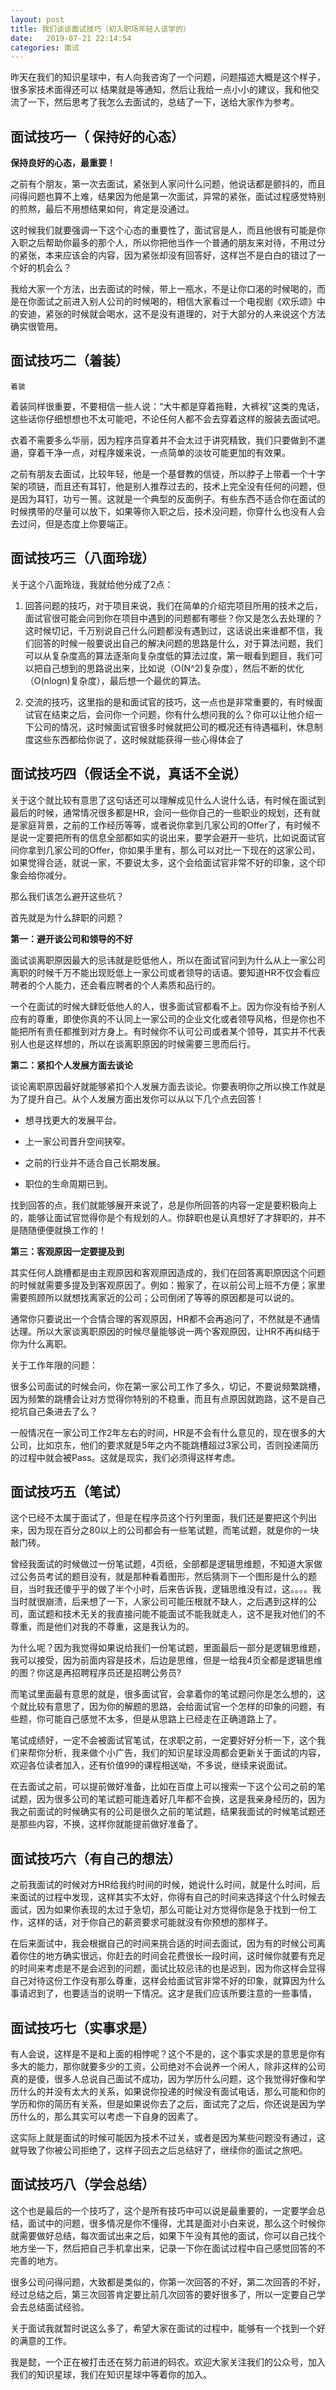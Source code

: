 ```yaml
---
layout: post
title: 我们谈谈面试技巧（初入职场年轻人该学的）
date:   2019-07-21 22:14:54
categories: 面试
---
```

昨天在我们的知识星球中，有人向我咨询了一个问题，问题描述大概是这个样子，很多家技术面得还可以 结果就是等通知，然后让我给一点小小的建议，我和他交流了一下，然后思考了我怎么去面试的，总结了一下，送给大家作为参考。
<!--more-->

## 面试技巧一（ 保持好的心态）

**保持良好的心态，最重要！**

之前有个朋友，第一次去面试，紧张到人家问什么问题，他说话都是颤抖的，而且问得问题也算不上难，结果因为他是第一次面试，异常的紧张，面试过程感觉特别的煎熬，最后不用想结果如何，肯定是没通过。

这时候我们就要强调一下这个心态的重要性了，面试官是人，而且他很有可能是你入职之后帮助你最多的那个人，所以你把他当作一个普通的朋友来对待，不用过分的紧张，本来应该会的内容，因为紧张却没有回答好，这样岂不是白白的错过了一个好的机会么？

我给大家一个方法，出去面试的时候，带上一瓶水，不是让你口渴的时候喝的，而是在你面试之前进入别人公司的时候喝的，相信大家看过一个电视剧《欢乐颂》中的安迪，紧张的时候就会喝水，这不是没有道理的，对于大部分的人来说这个方法确实很管用。

## 面试技巧二（着装）

`着装`

着装同样很重要，不要相信一些人说：“大牛都是穿着拖鞋，大裤衩”这类的鬼话，这些话你仔细想想也不太可能吧，不论任何人都不会去穿着这样的服装去面试吧。

衣着不需要多么华丽，因为程序员穿着并不会太过于讲究精致，我们只要做到不邋遢，穿着干净一点，对程序媛来说，一点简单的淡妆可能更加的有效果。

之前有朋友去面试，比较年轻，他是一个基督教的信徒，所以脖子上带着一个十字架的项链，而且还有耳钉，他是别人推荐过去的，技术上完全没有任何的问题，但是因为耳钉，功亏一篑。这就是一个典型的反面例子。有些东西不适合你在面试的时候携带的尽量可以放下，如果等你入职之后，技术没问题，你穿什么也没有人会去过问，但是态度上你要端正。


## 面试技巧三（八面玲珑）

关于这个八面玲珑，我就给他分成了2点：

1. 回答问题的技巧，对于项目来说，我们在简单的介绍完项目所用的技术之后，面试官很可能会问到你在项目中遇到的问题都有哪些？你又是怎么去处理的？这时候切记，千万别说自己什么问题都没有遇到过，这话说出来谁都不信，我们回答的时候一般要说出自己的解决问题的思路是什么，对于算法问题，我们可以从复杂度高的算法逐渐向复杂度低的算法过度，第一眼看到题目，我们可以把自己想到的思路说出来，比如说（O(N^2)复杂度），然后不断的优化（O(nlogn)复杂度），最后想一个最优的算法。

2. 交流的技巧，这里指的是和面试官的技巧，这一点也是非常重要的，有时候面试官在结束之后，会问你一个问题，你有什么想问我的么？你可以让他介绍一下公司的情况，这时候面试官很多时候就把公司的概况还有待遇福利，休息制度这些东西都给你说了，这时候就能获得一些心得体会了

## 面试技巧四（假话全不说，真话不全说）

关于这个就比较有意思了这句话还可以理解成见什么人说什么话，有时候在面试到最后的时候，通常情况很多都是HR，会问一些你自己的一些职业的规划，还有就是家庭背景，之前的工作经历等等，或者说你拿到几家公司的Offer了，有时候不是说一定要把所有的信息全部都如实的说出来，要学会避开一些坑，比如说面试官问你拿到几家公司的Offer，你如果手里有，那么可以对比一下现在的这家公司，如果觉得合适，就说一家，不要说太多，这个会给面试官非常不好的印象，这个印象会给你减分。

那么我们该怎么避开这些坑？

首先就是为什么辞职的问题？

**第一：避开谈公司和领导的不好**

面试谈离职原因最大的忌讳就是贬低他人，所以在面试官问到为什么从上一家公司离职的时候千万不能出现贬低上一家公司或者领导的话语。要知道HR不仅会看应聘者的个人能力，还会看应聘者的个人素质和品行的。

一个在面试的时候大肆贬低他人的人，很多面试官都看不上。因为你没有给予别人应有的尊重，即使你真的不认同上一家公司的企业文化或者领导风格，但是你也不能把所有责任都推到对方身上。有时候你不认可公司或者某个领导，其实并不代表别人也是这样想的，所以在谈离职原因的时候需要三思而后行。

**第二：紧扣个人发展方面去谈论**

谈论离职原因最好就能够紧扣个人发展方面去谈论。你要表明你之所以换工作就是为了提升自己。从个人发展方面出发你可以从以下几个点去回答！

- 想寻找更大的发展平台。

- 上一家公司晋升空间狭窄。

- 之前的行业并不适合自己长期发展。

- 职位的生命周期已到。

找到回答的点，我们就能够展开来说了，总是你所回答的内容一定是要积极向上的，能够让面试官觉得你是个有规划的人。你辞职也是认真想好了才辞职的，并不是随随便便就换工作的！

**第三：客观原因一定要提及到**

其实任何人跳槽都是由主观原因和客观原因造成的，我们在回答离职原因这个问题的时候就需要多提及到客观原因了。例如：搬家了，在以前公司上班不方便；家里需要照顾所以就想找离家近的公司；公司倒闭了等等的原因都是可以说的。

通常你只要说出一个合情合理的客观原因，HR都不会再追问了，不然就是不通情达理。所以大家谈离职原因的时候尽量能够说一两个客观原因，让HR不再纠结于你为什么离职。

关于工作年限的问题：

很多公司面试的时候会问，你在第一家公司工作了多久，切记，不要说频繁跳槽，因为频繁的跳槽会让对方觉得你特别的不稳重，而且有点原因就跑路，这不是自己挖坑自己条进去了么？

一般情况在一家公司工作2年左右的时间，HR是不会有什么意见的，现在很多的大公司，比如京东，他们的要求就是5年之内不能跳槽超过3家公司，否则投递简历的过程中就会被Pass。这就是现实，我们必须得这样考虑。

## 面试技巧五（笔试）

这个已经不太属于面试了，但是在程序员这个行列里面，我们还是要把这个列出来，因为现在百分之80以上的公司都会有一些笔试题，而笔试题，就是你的一块敲门砖。

曾经我面试的时候做过一份笔试题，4页纸，全部都是逻辑思维题，不知道大家做过公务员考试的题目没有，就是那种看着图形，然后猜测下一个图形是什么的题目，当时我还傻乎乎的做了半个小时，后来告诉我，逻辑思维没有过，这。。。。我当时就很崩溃，后来想了一下，人家公司可能压根就不缺人，之后遇到这样的公司，面试题和技术无关的我直接问能不能面试不能我就走人，这不是我对他们的不尊重，而是他们对我的不尊重，这是我认为的。

为什么呢？因为我觉得如果说给我们一份笔试题，里面最后一部分是逻辑思维题，我可以接受，因为前面内容是技术，后边是思维，但是一给我4页全都是逻辑思维的图？你这是再招聘程序员还是招聘公务员?

而笔试里面最有意思的就是，很多面试官，会拿着你的笔试题问你是怎么想的，这个就比较有意思了，因为你的解题的思路，会给面试官一个怎样的印象的问题，有些题，你可能自己感觉不太多，但是从思路上已经走在正确道路上了。

笔试成绩好，一定不会被面试官笔试，在求职之前，一定要好好分析一下，这个我们来帮你分析，我来做个小广告，我们的知识星球没周都会更新关于面试的内容，欢迎各位读者加入，还有价值99的课程相送呦，不多说，继续来说面试。

在去面试之前，可以提前做好准备，比如在百度上可以搜索一下这个公司之前的笔试题，因为很多公司的笔试题可能连着好几年都不会换，这是我亲身经历的，因为我之前面试的时候确实有的公司是很久之前的笔试题，结果我面试的时候笔试题还是那些内容，不换，这样你就能提前做好准备了。

## 面试技巧六（有自己的想法）

之前我面试的时候对方HR给我约时间的时候，她说什么时间，就是什么时间，后来面试的过程中发现，这样其实不太好，你得有自己的时间来选择这个什么时候去面试，因为如果你表现的太过于急切，那么可能让对方觉得你是急于找到一份工作，这样的话，对于你自己的薪资要求可能就没有你预想的那样子。

在后来面试中，我会根据自己的时间来挑合适的时间去面试，因为有的时候公司离着你住的地方确实很远，你赶去的时间会花费很长一段时间，这时候你就要有充足的时间来考虑是不是会迟到的问题，面试比较忌讳的也是迟到，因为你这样会显得自己对待这份工作没有那么尊重，这样会给面试官非常不好的印象，就算因为什么事请迟到了，也要适当的说明一下情况。这才是我们应该所要注意的一些事情，

## 面试技巧七（实事求是）

有人会说，这样是不是和上面的相悖呢？这个不是的，这个事实求是的意思是你有多大的能力，那你就要多少的工资，公司绝对不会说养一个闲人，除非这样的公司真的是傻，很多人总说自己面试不成功，因为学历什么问题，这个我觉得好像和学历什么的并没有太大的关系，如果说你投递的时候没有面试电话，那么可能和你的学历和你的简历有关系，但是如果说你去了之后，面试完了之后，你还说是因为学历什么的，那么其实可以考虑一下自身的因素了。

这实际上就是面试的时候可能因为技术不过关，或者是因为某些问题没有通过，这就导致了你被公司拒绝了，这样子回去之后总结好了，继续你的面试之旅吧。

## 面试技巧八（学会总结）

这个也是最后的一个技巧了，这个是所有技巧中可以说是最重要的，一定要学会总结，面试中的问题，很多情况是你不懂得，尤其是面对小白来说，那么这个时候你就需要做好总结，每次面试出来之后，如果下午没有其他的面试，你可以自己找个地方坐一下，然后把自己手机拿出来，记录一下你在面试过程中自己感觉回答的不完善的地方。

很多公司问得问题，大致都是类似的，你第一次回答的不好，第二次回答的不好，经过总结之后，第三次回答肯定要比前几次回答的要好很多了，所以一定要自己学会去总结面试经验。

关于面试我就暂时说这么多了，希望大家在面试的过程中，能够有一个找到一个好的满意的工作。

我是懿，一个正在被打击还在努力前进的码农。欢迎大家关注我们的公众号，加入我们的知识星球，我们在知识星球中等着你的加入。



